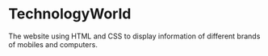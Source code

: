# TechnologyWorld
The website using HTML and CSS to display information of different brands of mobiles and computers.
